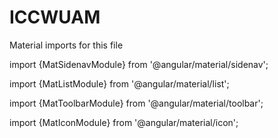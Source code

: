 # ICCWUAM
Material imports for this file

import {MatSidenavModule} from '@angular/material/sidenav';

import {MatListModule} from '@angular/material/list';

import {MatToolbarModule} from '@angular/material/toolbar';

import {MatIconModule} from '@angular/material/icon';
